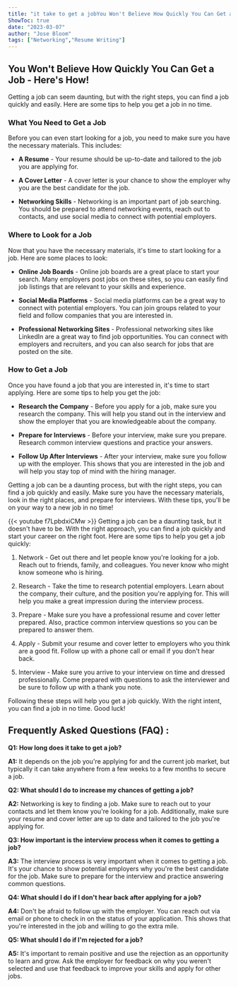 ```yaml
---
title: "it take to get a jobYou Won't Believe How Quickly You Can Get a Job - Here's How!"
ShowToc: true 
date: "2023-03-07"
author: "Jose Bloom" 
tags: ["Networking","Resume Writing"]
---
```

## You Won't Believe How Quickly You Can Get a Job - Here's How!

Getting a job can seem daunting, but with the right steps, you can find a job quickly and easily. Here are some tips to help you get a job in no time.

### What You Need to Get a Job

Before you can even start looking for a job, you need to make sure you have the necessary materials. This includes:

- **A Resume** - Your resume should be up-to-date and tailored to the job you are applying for.

- **A Cover Letter** - A cover letter is your chance to show the employer why you are the best candidate for the job.

- **Networking Skills** - Networking is an important part of job searching. You should be prepared to attend networking events, reach out to contacts, and use social media to connect with potential employers.

### Where to Look for a Job

Now that you have the necessary materials, it's time to start looking for a job. Here are some places to look:

- **Online Job Boards** - Online job boards are a great place to start your search. Many employers post jobs on these sites, so you can easily find job listings that are relevant to your skills and experience.

- **Social Media Platforms** - Social media platforms can be a great way to connect with potential employers. You can join groups related to your field and follow companies that you are interested in.

- **Professional Networking Sites** - Professional networking sites like LinkedIn are a great way to find job opportunities. You can connect with employers and recruiters, and you can also search for jobs that are posted on the site.

### How to Get a Job

Once you have found a job that you are interested in, it's time to start applying. Here are some tips to help you get the job:

- **Research the Company** - Before you apply for a job, make sure you research the company. This will help you stand out in the interview and show the employer that you are knowledgeable about the company.

- **Prepare for Interviews** - Before your interview, make sure you prepare. Research common interview questions and practice your answers.

- **Follow Up After Interviews** - After your interview, make sure you follow up with the employer. This shows that you are interested in the job and will help you stay top of mind with the hiring manager.

Getting a job can be a daunting process, but with the right steps, you can find a job quickly and easily. Make sure you have the necessary materials, look in the right places, and prepare for interviews. With these tips, you'll be on your way to a new job in no time!

{{< youtube f7LpbdxiCMw >}} 
Getting a job can be a daunting task, but it doesn't have to be. With the right approach, you can find a job quickly and start your career on the right foot. Here are some tips to help you get a job quickly:

1. Network - Get out there and let people know you're looking for a job. Reach out to friends, family, and colleagues. You never know who might know someone who is hiring.

2. Research - Take the time to research potential employers. Learn about the company, their culture, and the position you're applying for. This will help you make a great impression during the interview process.

3. Prepare - Make sure you have a professional resume and cover letter prepared. Also, practice common interview questions so you can be prepared to answer them.

4. Apply - Submit your resume and cover letter to employers who you think are a good fit. Follow up with a phone call or email if you don't hear back.

5. Interview - Make sure you arrive to your interview on time and dressed professionally. Come prepared with questions to ask the interviewer and be sure to follow up with a thank you note.

Following these steps will help you get a job quickly. With the right intent, you can find a job in no time. Good luck!

## Frequently Asked Questions (FAQ) :
**Q1: How long does it take to get a job?**

**A1:** It depends on the job you're applying for and the current job market, but typically it can take anywhere from a few weeks to a few months to secure a job.

**Q2: What should I do to increase my chances of getting a job?**

**A2:** Networking is key to finding a job. Make sure to reach out to your contacts and let them know you're looking for a job. Additionally, make sure your resume and cover letter are up to date and tailored to the job you're applying for.

**Q3: How important is the interview process when it comes to getting a job?**

**A3:** The interview process is very important when it comes to getting a job. It's your chance to show potential employers why you're the best candidate for the job. Make sure to prepare for the interview and practice answering common questions.

**Q4: What should I do if I don't hear back after applying for a job?**

**A4:** Don't be afraid to follow up with the employer. You can reach out via email or phone to check in on the status of your application. This shows that you're interested in the job and willing to go the extra mile.

**Q5: What should I do if I'm rejected for a job?**

**A5:** It's important to remain positive and use the rejection as an opportunity to learn and grow. Ask the employer for feedback on why you weren't selected and use that feedback to improve your skills and apply for other jobs.





